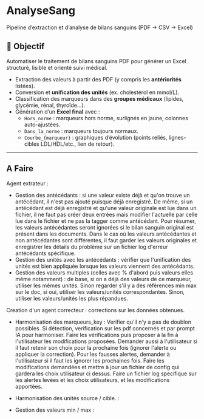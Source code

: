 # AnalyseSang
Pipeline d’extraction et d’analyse de bilans sanguins (PDF → CSV → Excel)

## 📌 Objectif
Automatiser le traitement de bilans sanguins PDF pour générer un Excel structuré, lisible et orienté suivi médical.

- Extraction des valeurs à partir des PDF (y compris les **antériorités** listées).  
- Conversion et **unification des unités** (ex. cholestérol en mmol/L).  
- Classification des marqueurs dans des **groupes médicaux** (lipides, glycémie, rénal, thyroïde…).  
- Génération d’un **Excel final** avec :
  - `Hors_norme` : marqueurs hors norme, surlignés en jaune, colonnes auto-ajustées.  
  - `Dans_la_norme` : marqueurs toujours normaux.  
  - `Courbe_{marqueur}` : graphiques d’évolution (points reliés, lignes-cibles LDL/HDL/etc., lien de retour).  

---
## A Faire

Agent extrateur : 
- Gestion des antécédants : 
si une valeur existe déjà et qu'on trouve un antécédant, il n'est pas ajouté puisque déjà enregistré. De même, si un antécédant est déjà enregistré et qu'une valeur originale est lue dans un fichier, il ne faut pas créer deux entrées mais modifier l'actuelle par celle lue dans le fichier et ne pas la tagger comme antécédant. Pour résumer, les valeurs antécédantes seront ignorées si le bilan sanguin original est présent dans les documents. Dans le cas où les valeurs antécédantes et non antécédantes sont différentes, il faut garder les valeurs originales et enregistrer les détails du problème sur un fichier log d'erreur antécédants spécifique.
- Gestion des unités avec les antécédants : vérifier que l'unification des unités est bien appliquée lorsque les valeurs viennent des antécédants.
- Gestion des valeurs multiples (celles avec % d'abord puis valeurs elles même notamment) : de base, si on a déjà des valeurs de ce marqueur, utiliser les mêmes unités. Sinon regarder s'il y a des références min max sur le doc, si oui, utiliser les valeurs/unités correspondantes. Sinon, utiliser les valeurs/unités les plus répandues.
  
Creation d'un agent correcteur  : corrections sur les données obtenues.
- Harmonisation des marqueurs_key : Verifier qu'il n'y a pas de doublon possibles. Si détection, verification sur les pdf concernés et par prompt IA pour harmoniser.
  Faire les vérifications puis proposer à la fin à l'utilisateur les modifications proposées. Demander aussi à l'utilisateur si il faut retenir son choix pour la prochaine fois (ignorer l'alerte ou appliquer la correction).
  Pour les fausses alertes, demander à l'utilisateur si il faut les ignorer les prochaines fois.
  Faire les modifications demandées et mettre à jour un fichier de config qui gardera les choix utilisateur ci dessus. 
  Faire un fichier log specifique sur les alertes levées et les choix utilisateurs, et les modifications apportées.
  
- Harmonisation des unités source / cible. :

- Gestion des valeurs min / max : 

  
